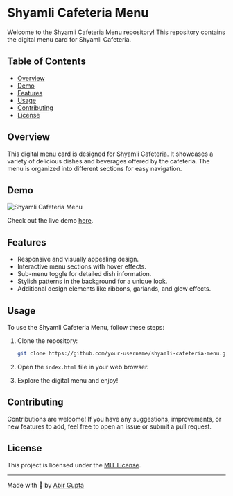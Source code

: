 # Shyamli Cafeteria Menu

Welcome to the Shyamli Cafeteria Menu repository! This repository contains the digital menu card for Shyamli Cafeteria.

## Table of Contents
- [Overview](#overview)
- [Demo](#demo)
- [Features](#features)
- [Usage](#usage)
- [Contributing](#contributing)
- [License](#license)

## Overview
This digital menu card is designed for Shyamli Cafeteria. It showcases a variety of delicious dishes and beverages offered by the cafeteria. The menu is organized into different sections for easy navigation.

## Demo
![Shyamli Cafeteria Menu](link-to-demo-gif-or-screenshot)

Check out the live demo [here](link-to-live-demo).

## Features
- Responsive and visually appealing design.
- Interactive menu sections with hover effects.
- Sub-menu toggle for detailed dish information.
- Stylish patterns in the background for a unique look.
- Additional design elements like ribbons, garlands, and glow effects.

## Usage
To use the Shyamli Cafeteria Menu, follow these steps:

1. Clone the repository:
   ```bash
   git clone https://github.com/your-username/shyamli-cafeteria-menu.git
   ```
2. Open the `index.html` file in your web browser.

3. Explore the digital menu and enjoy!

## Contributing
Contributions are welcome! If you have any suggestions, improvements, or new features to add, feel free to open an issue or submit a pull request.

## License
This project is licensed under the [MIT License](LICENSE).

---

Made with 💖 by [Abir Gupta](https://github.com/abirxgpt)



